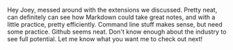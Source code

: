 Hey Joey, messed around with the extensions we discussed. 
Pretty neat, can definitely can see how Markdown could take great notes, and with a little practice, pretty efficiently. 
Command line stuff makes sense, but need some practice.
Github seems neat. Don't know enough about the industry to see full potential.
Let me know what you want me to check out next!
